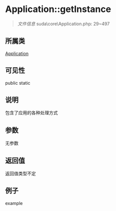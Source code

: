 # Application::getInstance



> *文件信息* suda\core\Application.php: 29~497

## 所属类 

[Application](../Application.md)

## 可见性

 public static

## 说明


包含了应用的各种处理方式


## 参数


无参数


## 返回值

返回值类型不定


## 例子

example